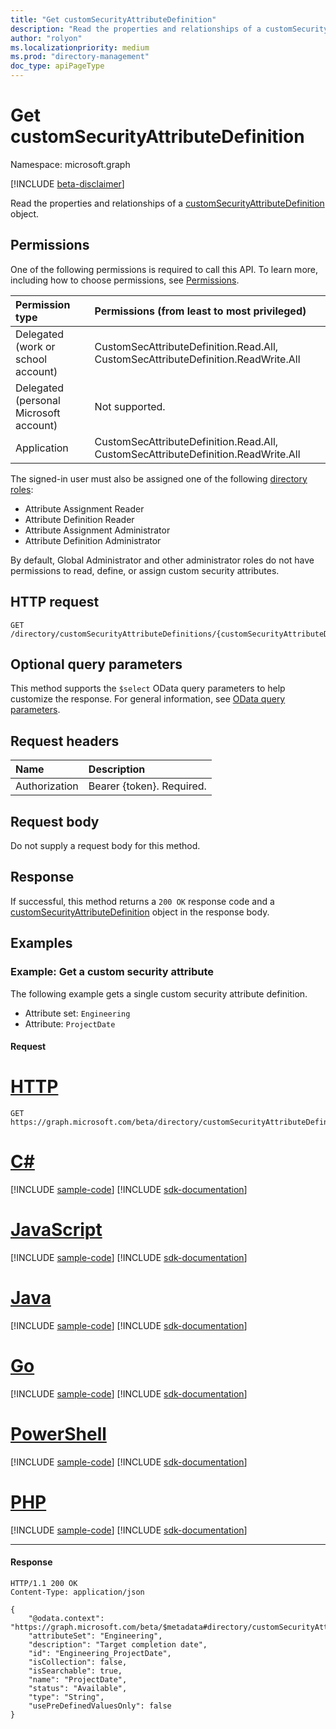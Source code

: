 ```yaml
---
title: "Get customSecurityAttributeDefinition"
description: "Read the properties and relationships of a customSecurityAttributeDefinition object."
author: "rolyon"
ms.localizationpriority: medium
ms.prod: "directory-management"
doc_type: apiPageType
---
```


# Get customSecurityAttributeDefinition
Namespace: microsoft.graph

[!INCLUDE [beta-disclaimer](../../includes/beta-disclaimer.md)]

Read the properties and relationships of a [customSecurityAttributeDefinition](../resources/customsecurityattributedefinition.md) object.

## Permissions
One of the following permissions is required to call this API. To learn more, including how to choose permissions, see [Permissions](/graph/permissions-reference).

|Permission type|Permissions (from least to most privileged)|
|:---|:---|
|Delegated (work or school account)|CustomSecAttributeDefinition.Read.All, CustomSecAttributeDefinition.ReadWrite.All|
|Delegated (personal Microsoft account)|Not supported.|
|Application|CustomSecAttributeDefinition.Read.All, CustomSecAttributeDefinition.ReadWrite.All|

The signed-in user must also be assigned one of the following [directory roles](/azure/active-directory/roles/permissions-reference):

+ Attribute Assignment Reader
+ Attribute Definition Reader
+ Attribute Assignment Administrator
+ Attribute Definition Administrator

By default, Global Administrator and other administrator roles do not have permissions to read, define, or assign custom security attributes.

## HTTP request

<!-- {
  "blockType": "ignored"
}
-->
``` http
GET /directory/customSecurityAttributeDefinitions/{customSecurityAttributeDefinitionId}
```

## Optional query parameters
This method supports the `$select` OData query parameters to help customize the response. For general information, see [OData query parameters](/graph/query-parameters).

## Request headers
|Name|Description|
|:---|:---|
|Authorization|Bearer {token}. Required.|

## Request body
Do not supply a request body for this method.

## Response

If successful, this method returns a `200 OK` response code and a [customSecurityAttributeDefinition](../resources/customsecurityattributedefinition.md) object in the response body.

## Examples

### Example: Get a custom security attribute

The following example gets a single custom security attribute definition.

+ Attribute set: `Engineering`
+ Attribute: `ProjectDate`

#### Request

# [HTTP](#tab/http)
<!-- {
  "blockType": "request",
  "name": "get_customsecurityattributedefinition"
}
-->
``` http
GET https://graph.microsoft.com/beta/directory/customSecurityAttributeDefinitions/Engineering_ProjectDate
```

# [C#](#tab/csharp)
[!INCLUDE [sample-code](../includes/snippets/csharp/get-customsecurityattributedefinition-csharp-snippets.md)]
[!INCLUDE [sdk-documentation](../includes/snippets/snippets-sdk-documentation-link.md)]

# [JavaScript](#tab/javascript)
[!INCLUDE [sample-code](../includes/snippets/javascript/get-customsecurityattributedefinition-javascript-snippets.md)]
[!INCLUDE [sdk-documentation](../includes/snippets/snippets-sdk-documentation-link.md)]

# [Java](#tab/java)
[!INCLUDE [sample-code](../includes/snippets/java/get-customsecurityattributedefinition-java-snippets.md)]
[!INCLUDE [sdk-documentation](../includes/snippets/snippets-sdk-documentation-link.md)]

# [Go](#tab/go)
[!INCLUDE [sample-code](../includes/snippets/go/get-customsecurityattributedefinition-go-snippets.md)]
[!INCLUDE [sdk-documentation](../includes/snippets/snippets-sdk-documentation-link.md)]

# [PowerShell](#tab/powershell)
[!INCLUDE [sample-code](../includes/snippets/powershell/get-customsecurityattributedefinition-powershell-snippets.md)]
[!INCLUDE [sdk-documentation](../includes/snippets/snippets-sdk-documentation-link.md)]

# [PHP](#tab/php)
[!INCLUDE [sample-code](../includes/snippets/php/get-customsecurityattributedefinition-php-snippets.md)]
[!INCLUDE [sdk-documentation](../includes/snippets/snippets-sdk-documentation-link.md)]

---



#### Response
<!-- {
  "blockType": "response",
  "truncated": true,
  "@odata.type": "microsoft.graph.customSecurityAttributeDefinition"
}
-->
``` http
HTTP/1.1 200 OK
Content-Type: application/json

{
    "@odata.context": "https://graph.microsoft.com/beta/$metadata#directory/customSecurityAttributeDefinitions/$entity",
    "attributeSet": "Engineering",
    "description": "Target completion date",
    "id": "Engineering_ProjectDate",
    "isCollection": false,
    "isSearchable": true,
    "name": "ProjectDate",
    "status": "Available",
    "type": "String",
    "usePreDefinedValuesOnly": false
}
```
